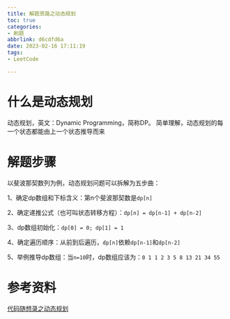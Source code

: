 ```yaml
---
title: 解题思路之动态规划
toc: true
categories:
- 刷题
abbrlink: d6cdfd6a
date: 2023-02-16 17:11:19
tags:
- LeetCode

---
```

# 什么是动态规划 
动态规划，英文：Dynamic Programming，简称DP。
简单理解，动态规划的每一个状态都能由上一个状态推导而来

# 解题步骤
以斐波那契数列为例，动态规划问题可以拆解为五步曲：

1、确定dp数组和下标含义：第n个斐波那契数是`dp[n]`

2、确定递推公式（也可叫状态转移方程）：`dp[n] = dp[n-1] + dp[n-2]`

3、dp数组初始化：`dp[0] = 0; dp[1] = 1`

4、确定遍历顺序：从前到后遍历，`dp[n]`依赖`dp[n-1]`和`dp[n-2]`

5、举例推导dp数组：当`n=10`时，dp数组应该为：`0 1 1 2 3 5 8 13 21 34 55`




# 参考资料
[代码随想录之动态规划](https://programmercarl.com/%E5%8A%A8%E6%80%81%E8%A7%84%E5%88%92%E7%90%86%E8%AE%BA%E5%9F%BA%E7%A1%80.html#%E4%BB%80%E4%B9%88%E6%98%AF%E5%8A%A8%E6%80%81%E8%A7%84%E5%88%92)
